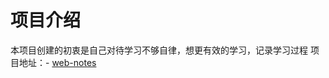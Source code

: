 # 项目介绍

本项目创建的初衷是自己对待学习不够自律，想更有效的学习，记录学习过程
项目地址：- [web-notes](https://github.com/webjimmylau/web-notes)
